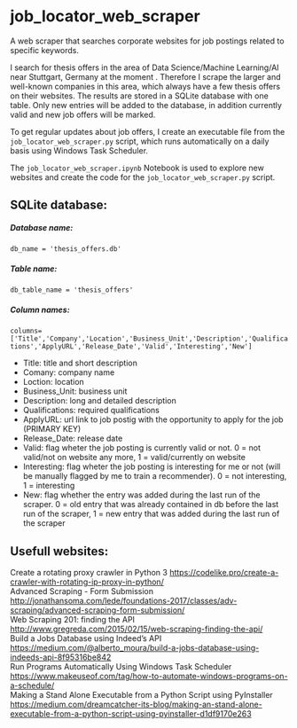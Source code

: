 # job_locator_web_scraper
A web scraper that searches corporate websites for job postings related to specific keywords.  

I search for thesis offers in the area of Data Science/Machine Learning/AI near Stuttgart, Germany at the moment . Therefore I scrape the larger and well-known companies in this area, which always have a few thesis offers on their websites. The results are stored in a SQLite database with one table. Only new entries will be added to the database, in addition currently valid and new job offers will be marked. 

To get regular updates about job offers, I create an executable file from the `job_locator_web_scraper.py` script, which runs automatically on a daily basis using Windows Task Scheduler. 

The `job_locator_web_scraper.ipynb` Notebook is used to explore new websites and create the code for the `job_locator_web_scraper.py` script.  

## SQLite database:
##### Database name:  
`db_name = 'thesis_offers.db'`  

##### Table name:  
`db_table_name = 'thesis_offers'`  

##### Column names:  
`columns=['Title','Company','Location','Business_Unit','Description','Qualifications','ApplyURL','Release_Date','Valid','Interesting','New']`

* Title: title and short description
* Comany: company name
* Loction: location 
* Business_Unit: business unit
* Description: long and detailed description
* Qualifications: required qualifications
* ApplyURL: url link to job postig with the opportunity to apply for the job (PRIMARY KEY)
* Release_Date: release date 
* Valid: flag wheter the job posting is currently valid or not. 0 = not valid/not on website any more, 1 = valid/currently on website
* Interesting: flag wheter the job posting is interesting for me or not (will be manually flagged by me to train a recommender). 0 = not interesting, 1 = interesting
* New: flag whether the entry was added during the last run of the scraper. 0 = old entry that was already contained in db before the last run of the scraper, 1 = new entry that was added during the last run of the scraper  

## Usefull websites:

Create a rotating proxy crawler in Python 3 https://codelike.pro/create-a-crawler-with-rotating-ip-proxy-in-python/  
Advanced Scraping - Form Submission http://jonathansoma.com/lede/foundations-2017/classes/adv-scraping/advanced-scraping-form-submission/  
Web Scraping 201: finding the API http://www.gregreda.com/2015/02/15/web-scraping-finding-the-api/  
Build a Jobs Database using Indeed’s API https://medium.com/@alberto_moura/build-a-jobs-database-using-indeeds-api-8f95316be842  
Run Programs Automatically Using Windows Task Scheduler https://www.makeuseof.com/tag/how-to-automate-windows-programs-on-a-schedule/  
Making a Stand Alone Executable from a Python Script using PyInstaller https://medium.com/dreamcatcher-its-blog/making-an-stand-alone-executable-from-a-python-script-using-pyinstaller-d1df9170e263  
